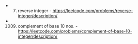 - 7. reverse integer - https://leetcode.com/problems/reverse-integer/description/
- 1009. complement of base 10 nos. - https://leetcode.com/problems/complement-of-base-10-integer/description/